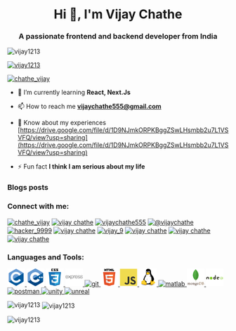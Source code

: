 <h1 align="center">Hi 👋, I'm Vijay Chathe</h1>
<h3 align="center">A passionate frontend and backend developer from India</h3>

<p align="left"> <img src="https://komarev.com/ghpvc/?username=vijay1213&label=Profile%20views&color=0e75b6&style=flat" alt="vijay1213" /> </p>

<p align="left"> <a href="https://github.com/ryo-ma/github-profile-trophy"><img src="https://github-profile-trophy.vercel.app/?username=vijay1213" alt="vijay1213" /></a> </p>

<p align="left"> <a href="https://twitter.com/chathe_vijay" target="blank"><img src="https://img.shields.io/twitter/follow/chathe_vijay?logo=twitter&style=for-the-badge" alt="chathe_vijay" /></a> </p>

- 🌱 I’m currently learning **React, Next.Js**

- 📫 How to reach me **vijaychathe555@gmail.com**

- 📄 Know about my experiences [https://drive.google.com/file/d/1D9NJmkORPKBggZSwLHsmbb2u7L1VSVFQ/view?usp=sharing](https://drive.google.com/file/d/1D9NJmkORPKBggZSwLHsmbb2u7L1VSVFQ/view?usp=sharing)

- ⚡ Fun fact **I think I am serious about my life**

### Blogs posts
<!-- BLOG-POST-LIST:START -->
<!-- BLOG-POST-LIST:END -->

<h3 align="left">Connect with me:</h3>
<p align="left">
<a href="https://twitter.com/chathe_vijay" target="blank"><img align="center" src="https://raw.githubusercontent.com/rahuldkjain/github-profile-readme-generator/master/src/images/icons/Social/twitter.svg" alt="chathe_vijay" height="30" width="40" /></a>
<a href="https://linkedin.com/in/vijay chathe" target="blank"><img align="center" src="https://raw.githubusercontent.com/rahuldkjain/github-profile-readme-generator/master/src/images/icons/Social/linked-in-alt.svg" alt="vijay chathe" height="30" width="40" /></a>
<a href="https://instagram.com/vijaychathe555" target="blank"><img align="center" src="https://raw.githubusercontent.com/rahuldkjain/github-profile-readme-generator/master/src/images/icons/Social/instagram.svg" alt="vijaychathe555" height="30" width="40" /></a>
<a href="https://medium.com/@vijaychathe" target="blank"><img align="center" src="https://raw.githubusercontent.com/rahuldkjain/github-profile-readme-generator/master/src/images/icons/Social/medium.svg" alt="@vijaychathe" height="30" width="40" /></a>
<a href="https://www.codechef.com/users/hacker_9999" target="blank"><img align="center" src="https://cdn.jsdelivr.net/npm/simple-icons@3.1.0/icons/codechef.svg" alt="hacker_9999" height="30" width="40" /></a>
<a href="https://www.hackerrank.com/vijay chathe" target="blank"><img align="center" src="https://raw.githubusercontent.com/rahuldkjain/github-profile-readme-generator/master/src/images/icons/Social/hackerrank.svg" alt="vijay chathe" height="30" width="40" /></a>
<a href="https://codeforces.com/profile/vijay_9" target="blank"><img align="center" src="https://raw.githubusercontent.com/rahuldkjain/github-profile-readme-generator/master/src/images/icons/Social/codeforces.svg" alt="vijay_9" height="30" width="40" /></a>
<a href="https://www.leetcode.com/vijay chathe" target="blank"><img align="center" src="https://raw.githubusercontent.com/rahuldkjain/github-profile-readme-generator/master/src/images/icons/Social/leet-code.svg" alt="vijay chathe" height="30" width="40" /></a>
<a href="https://www.hackerearth.com/vijay chathe" target="blank"><img align="center" src="https://raw.githubusercontent.com/rahuldkjain/github-profile-readme-generator/master/src/images/icons/Social/hackerearth.svg" alt="vijay chathe" height="30" width="40" /></a>
<a href="https://auth.geeksforgeeks.org/user/vijay chathe" target="blank"><img align="center" src="https://raw.githubusercontent.com/rahuldkjain/github-profile-readme-generator/master/src/images/icons/Social/geeks-for-geeks.svg" alt="vijay chathe" height="30" width="40" /></a>
</p>

<h3 align="left">Languages and Tools:</h3>
<p align="left"> <a href="https://www.cprogramming.com/" target="_blank" rel="noreferrer"> <img src="https://raw.githubusercontent.com/devicons/devicon/master/icons/c/c-original.svg" alt="c" width="40" height="40"/> </a> <a href="https://www.w3schools.com/cpp/" target="_blank" rel="noreferrer"> <img src="https://raw.githubusercontent.com/devicons/devicon/master/icons/cplusplus/cplusplus-original.svg" alt="cplusplus" width="40" height="40"/> </a> <a href="https://www.w3schools.com/css/" target="_blank" rel="noreferrer"> <img src="https://raw.githubusercontent.com/devicons/devicon/master/icons/css3/css3-original-wordmark.svg" alt="css3" width="40" height="40"/> </a> <a href="https://expressjs.com" target="_blank" rel="noreferrer"> <img src="https://raw.githubusercontent.com/devicons/devicon/master/icons/express/express-original-wordmark.svg" alt="express" width="40" height="40"/> </a> <a href="https://git-scm.com/" target="_blank" rel="noreferrer"> <img src="https://www.vectorlogo.zone/logos/git-scm/git-scm-icon.svg" alt="git" width="40" height="40"/> </a> <a href="https://www.w3.org/html/" target="_blank" rel="noreferrer"> <img src="https://raw.githubusercontent.com/devicons/devicon/master/icons/html5/html5-original-wordmark.svg" alt="html5" width="40" height="40"/> </a> <a href="https://developer.mozilla.org/en-US/docs/Web/JavaScript" target="_blank" rel="noreferrer"> <img src="https://raw.githubusercontent.com/devicons/devicon/master/icons/javascript/javascript-original.svg" alt="javascript" width="40" height="40"/> </a> <a href="https://www.linux.org/" target="_blank" rel="noreferrer"> <img src="https://raw.githubusercontent.com/devicons/devicon/master/icons/linux/linux-original.svg" alt="linux" width="40" height="40"/> </a> <a href="https://www.mathworks.com/" target="_blank" rel="noreferrer"> <img src="https://upload.wikimedia.org/wikipedia/commons/2/21/Matlab_Logo.png" alt="matlab" width="40" height="40"/> </a> <a href="https://www.mongodb.com/" target="_blank" rel="noreferrer"> <img src="https://raw.githubusercontent.com/devicons/devicon/master/icons/mongodb/mongodb-original-wordmark.svg" alt="mongodb" width="40" height="40"/> </a> <a href="https://nodejs.org" target="_blank" rel="noreferrer"> <img src="https://raw.githubusercontent.com/devicons/devicon/master/icons/nodejs/nodejs-original-wordmark.svg" alt="nodejs" width="40" height="40"/> </a> <a href="https://postman.com" target="_blank" rel="noreferrer"> <img src="https://www.vectorlogo.zone/logos/getpostman/getpostman-icon.svg" alt="postman" width="40" height="40"/> </a> <a href="https://unity.com/" target="_blank" rel="noreferrer"> <img src="https://www.vectorlogo.zone/logos/unity3d/unity3d-icon.svg" alt="unity" width="40" height="40"/> </a> <a href="https://unrealengine.com/" target="_blank" rel="noreferrer"> <img src="https://raw.githubusercontent.com/kenangundogan/fontisto/036b7eca71aab1bef8e6a0518f7329f13ed62f6b/icons/svg/brand/unreal-engine.svg" alt="unreal" width="40" height="40"/> </a> </p>

<p><img align="left" src="https://github-readme-stats.vercel.app/api/top-langs?username=vijay1213&show_icons=true&locale=en&layout=compact" alt="vijay1213" /></p>

<p>&nbsp;<img align="center" src="https://github-readme-stats.vercel.app/api?username=vijay1213&show_icons=true&locale=en" alt="vijay1213" /></p>

<p><img align="center" src="https://github-readme-streak-stats.herokuapp.com/?user=vijay1213&" alt="vijay1213" /></p>
